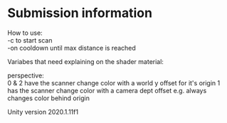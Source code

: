 # Submission information

How to use:  
-c to start scan  
-on cooldown until max distance is reached  

Variabes that need explaining on the shader material:  

perspective:  
0 & 2 have the scanner change color with a world y offset for it's origin
1 has the scanner change color with a camera dept offset e.g. always changes color behind origin  
  
Unity version 2020.1.11f1
